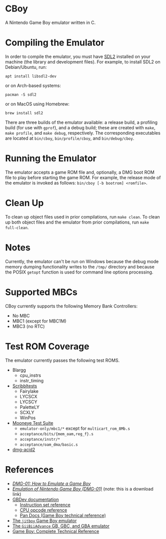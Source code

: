 # CBoy
A Nintendo Game Boy emulator written in C.

# Compiling the Emulator
In order to compile the emulator, you must have [SDL2](https://www.libsdl.org/)
installed on your machine (the library and development files).
For example, to install SDL2 on Debian/Ubuntu, run:

    apt install libsdl2-dev

or on Arch-based systems:

    pacman -S sdl2

or on MacOS using Homebrew:

    brew install sdl2

There are three builds of the emulator available: a release build,
a profiling build (for use with `gprof`), and a debug build; these
are created with `make`, `make profile`, and `make debug`,
respectively. The corresponding executables are located at `bin/cboy`,
`bin/profile/cboy`, and `bin/debug/cboy`.

# Running the Emulator
The emulator accepts a game ROM file and, optionally,
a DMG boot ROM file to play before starting the game ROM. For example,
the release mode of the emulator is invoked as follows:
`bin/cboy [-b bootrom] <romfile>`.

# Clean Up
To clean up object files used in prior compilations, run `make clean`.
To clean up both object files and the emulator from prior compilations,
run `make full-clean`.

# Notes
Currently, the emulator can't be run on Windows because the debug mode
memory dumping functionality writes to the `/tmp/` directory and because
the POSIX `getopt` function is used for command line options processing.

# Supported MBCs
CBoy currently supports the following Memory Bank Controllers:
* No MBC
* MBC1 (except for MBC1M)
* MBC3 (no RTC)

# Test ROM Coverage
The emulator currently passes the following test ROMS.
* Blargg
    * cpu_instrs
    * instr_timing
* [Scribbltests](https://github.com/Hacktix/scribbltests)
    * Fairylake
    * LYCSCX
    * LYCSCY
    * PaletteLY
    * SCXLY
    * WinPos
* [Mooneye Test Suite](https://github.com/Gekkio/mooneye-test-suite)
    * `emulator-only/mbc1/*` except for `multicart_rom_8Mb.s`
    * `acceptance/bits/{mem_oam,reg_f}.s`
    * `acceptance/instr/*`
    * `acceptance/oam_dma/basic.s`
* [dmg-acid2](https://github.com/mattcurrie/dmg-acid2)

# References
* [*DMG-01: How to Emulate a Game Boy*](https://rylev.github.io/DMG-01/public/book/)
* [*Emulation of Nintendo Game Boy (DMG-01)*](https://raw.githubusercontent.com/Baekalfen/PyBoy/master/PyBoy.pdf)
  (note: this is a download link)
* [GBDev documentation](https://github.com/gbdev/awesome-gbdev)
    * [Instruction set reference](https://gbdev.io/gb-opcodes/optables/)
    * [CPU opcode reference](https://rgbds.gbdev.io/docs/v0.4.2/gbz80.7)
    * [Pan Docs (Game Boy technical reference)](https://gbdev.io/pandocs/)
* [The `jitboy` Game Boy emulator](https://github.com/sysprog21/jitboy)
* [The `GiiBiiAdvance` GB, GBC, and GBA emulator](https://github.com/AntonioND/giibiiadvance)
* [Game Boy: Complete Technical Reference](https://gekkio.fi/files/gb-docs/gbctr.pdf)

